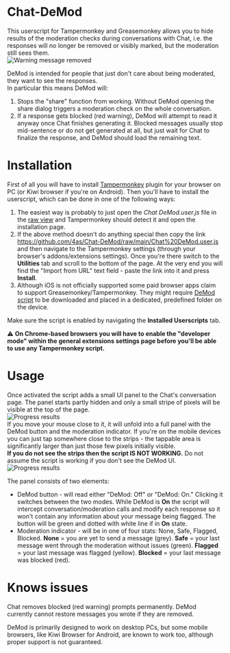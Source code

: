 



# Chat-DeMod
This userscript for Tampermonkey and Greasemonkey allows you to hide results of the moderation checks during conversations with Chat, i.e. the responses will no longer be removed or visibly marked, but the moderation still sees them.  
![Warning message removed](res/demod-warning3.png)  

DeMod is intended for people that just don't care about being moderated, they want to see the responses.  
In particular this means DeMod will:
1. Stops the "share" function from working. Without DeMod opening the share dialog triggers a moderation check on the whole conversation.
2. If a response gets blocked (red warning), DeMod will attempt to read it anyway once Chat finishes generating it. Blocked messages usually stop mid-sentence or do not get generated at all, but just wait for Chat to finalize the response, and DeMod should load the remaining text.

# Installation
First of all you will have to install [Tampermonkey](https://www.tampermonkey.net) plugin for your browser on PC (or Kiwi browser if you're on Android). Then you'll have to install the userscript, which can be done in one of the following ways:  
1. The easiest way is probably to just open the *Chat DeMod.user.js* file in the [raw view](https://github.com/4as/Chat-DeMod/raw/main/Chat%20DeMod.user.js) and Tampermonkey should detect it and open the installation page.  
2. If the above method doesn't do anything special then copy the link https://github.com/4as/Chat-DeMod/raw/main/Chat%20DeMod.user.js and then navigate to the Tampermonkey settings (through your browser's addons/extensions settings). Once you're there switch to the **Utilities** tab and scroll to the bottom of the page. At the very end you will find the "Import from URL" text field - paste the link into it and press **Install**.  
3. Although iOS is not officially supported some paid browser apps claim to support Greasemonkey/Tampermonkey. They might require [DeMod script](https://github.com/4as/Chat-DeMod/raw/main/Chat%20DeMod.user.js) to be downloaded and placed in a dedicated, predefined folder on the device. 

Make sure the script is enabled by navigating the **Installed Userscripts** tab.

⚠ **On Chrome-based browsers you will have to enable the "developer mode" within the general extensions settings page before you'll be able to use any Tampermonkey script.**

# Usage
Once activated the script adds a small UI panel to the Chat's conversation page.
The panel starts partly hidden and only a small stripe of pixels will be visible at the top of the page.  
![Progress results](res/demod-hidden.png)  
If you move your mouse close to it, it will unfold into a full panel with the DeMod button and the moderation indicator. If you're on the mobile devices you can just tap somewhere close to the strips - the tappable area is significantly larger than just those few pixels initially visible.  
**If you do not see the strips then the script IS NOT WORKING.** Do not assume the script is working if you don't see the DeMod UI.  
![Progress results](res/demod-shown.png)  
    
The panel consists of two elements:  
* DeMod button - will read either "DeMod: Off" or "DeMod: On." Clicking it switches between the two modes. While DeMod is **On** the script will intercept conversation/moderation calls and modify each response so it won't contain any information about your message being flagged. The button will be green and dotted with white line if in **On** state.  
* Moderation indicator - will be in one of four stats: None, Safe, Flagged, Blocked. **None** = you are yet to send a message (grey). **Safe** = your last message went through the moderation without issues (green). **Flagged** = your last message was flagged (yellow). **Blocked** = your last message was blocked (red).

# Knows issues
Chat removes blocked (red warning) prompts permanently. DeMod currently cannot restore messages you wrote if they are removed.

DeMod is primarily designed to work on desktop PCs, but some mobile browsers, like Kiwi Browser for Android, are known to work too, although proper support is not guaranteed.

